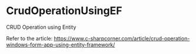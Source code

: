 # CrudOperationUsingEF
CRUD Operation using Entity

Refer to the article: https://www.c-sharpcorner.com/article/crud-operation-windows-form-app-using-entity-framework/

